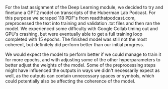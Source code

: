 For the last assignment of the Deep Learning module, we decided to try and finetune a GPT2 model on transcripts of the Huberman Lab Podcast. For this purpose we scraped 118 PDF's from readthatpodcast.com, preprocessed the text into training and validation .txt files and then ran the model. We experienced some difficulty with Google Collab timing out and GPU's crashing, but were eventually able to get a full training loop completed with 15 epochs. The finished model was still not the most coherent, but definitely did perform better than our initial progress.

We would expect the model to perform better if we could manage to train it for more epochs, and with adjusting some of the other hyperparameters to better adjust the weights of the model. Some of the preprocessing steps might have influenced the outputs in ways we didn't necessarily expect as well, as the outputs can contain unnecessary spaces or symbols, which could potentially also be affecting the coherence of the model.
